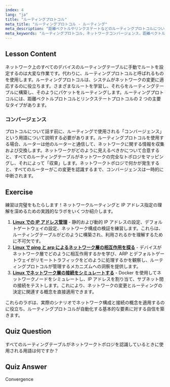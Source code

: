 ```yaml
---
index: 4
lang: "ja"
title: "ルーティングプロトコル"
meta_title: "ルーティングプロトコル - ルーティング"
meta_description: "距離ベクトルやリンクステートなどのルーティングプロトコルについて学びます。ネットワークのコンバージェンスと、ルーターが変更にどのように適応するかを理解します。Linux ネットワーキングの旅を始めましょう！"
meta_keywords: "ルーティングプロトコル，ネットワークコンバージェンス，距離ベクトル，リンクステート，Linux ネットワーキング，初心者向けガイド，ネットワークチュートリアル"
---
```


## Lesson Content

ネットワーク上のすべてのデバイスのルーティングテーブルに手動でルートを設定するのは大変な作業です。代わりに、ルーティングプロトコルと呼ばれるものを使用します。ルーティングプロトコルは、システムがネットワークの変更に適応するのに役立ちます。さまざまなルートを学習し、それらをルーティングテーブルに構築し、そのようにパケットをルーティングします。ルーティングプロトコルには、距離ベクトルプロトコルとリンクステートプロトコルの 2 つの主要なタイプがあります。

### コンバージェンス

プロトコルについて話す前に、ルーティングで使用される「コンバージェンス」という用語について説明する必要があります。ルーティングプロトコルを使用する場合、ルーターは他のルーターと通信して、ネットワークに関する情報を収集および交換します。ネットワークがどのように見えるべきかについて合意すると、すべてのルーティングテーブルがネットワークの完全なトポロジをマッピングし、それによって「収束」します。ネットワークトポロジで何かが発生すると、すべてのルーターがこの変更を認識するまで、コンバージェンスは一時的に中断されます。

## Exercise

練習は完璧をもたらします！ネットワークルーティングと IP アドレス指定の理解を深めるための実践的なラボをいくつか紹介します。

1. **[Linux での IP アドレス管理](https://labex.io/ja/labs/linux-manage-ip-addressing-in-linux-592736)** - 静的および動的 IP アドレスの設定、デフォルトゲートウェイの設定、ネットワーク構成の検証を練習します。これらは、ルーティングテーブルがどのように構築され、利用されるかを理解するために不可欠です。
2. **[Linux で ping と arp によるネットワーク層の相互作用を探る](https://labex.io/ja/labs/linux-explore-network-layer-interaction-with-ping-and-arp-in-linux-592746)** - デバイスがネットワーク層でどのように相互作用するかを学び、ARP とデフォルトゲートウェイがリモートトラフィックをどのように処理するかを観察し、ルーティングプロトコルが管理するメカニズムへの洞察を提供します。
3. **[Linux でネットワーク層の接続をシミュレートする](https://labex.io/ja/labs/linux-simulate-network-layer-connectivity-in-linux-592752)** - Docker を使用してネットワークノードをシミュレートし、IP アドレスを割り当て、サブネット間の接続をテストします。これにより、ネットワークの変更とルーティングの決定に関連する概念を直接適用できます。

これらのラボは、実際のシナリオでネットワーク構成と接続の概念を適用するのに役立ち、ルーティングプロトコルが自動化する基本的な要素に対する自信を築きます。

## Quiz Question

すべてのルーティングテーブルがネットワークトポロジを認識しているときに使用される用語は何ですか？

## Quiz Answer

Convergence
